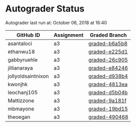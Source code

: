 # Autograder Status
Autograder last run at: October 06, 2018 at 16:40

| GitHub ID | Assignment | Graded Branch |
|-----------|------------|---------------|
| asantaloci | a3 | [graded-b6a5b8](https://github.com/Fall2018COMP401-001/a3-asantaloci/tree/graded-b6a5b8) | 
| ethanwu18 | a3 | [graded-e225d1](https://github.com/Fall2018COMP401-001/a3-ethanwu18/tree/graded-e225d1) | 
| gabbyruehle | a3 | [graded-26c905](https://github.com/Fall2018COMP401-001/a3-gabbyruehle/tree/graded-26c905) | 
| jillianaraya | a3 | [graded-e84246](https://github.com/Fall2018COMP401-001/a3-jillianaraya/tree/graded-e84246) | 
| jollyoldsaintnixon | a3 | [graded-d938b4](https://github.com/Fall2018COMP401-001/a3-jollyoldsaintnixon/tree/graded-d938b4) | 
| kwonjhk | a3 | [graded-4813ea](https://github.com/Fall2018COMP401-001/a3-kwonjhk/tree/graded-4813ea) | 
| leochanj105 | a3 | [graded-d5b04b](https://github.com/Fall2018COMP401-001/a3-leochanj105/tree/graded-d5b04b) | 
| Mattizzone | a3 | [graded-9a181f](https://github.com/Fall2018COMP401-001/a3-Mattizzone/tree/graded-9a181f) | 
| mbmayone | a3 | [graded-19bd15](https://github.com/Fall2018COMP401-001/a3-mbmayone/tree/graded-19bd15) | 
| theoegan | a3 | [graded-490468](https://github.com/Fall2018COMP401-001/a3-theoegan/tree/graded-490468) | 
